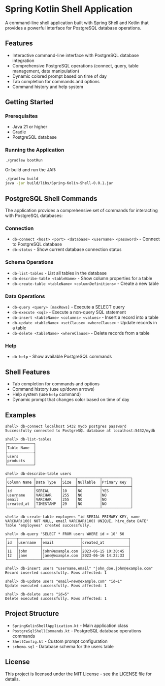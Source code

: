 # Spring Kotlin Shell Application

A command-line shell application built with Spring Shell and Kotlin that provides a powerful interface for PostgreSQL database operations.

## Features

- Interactive command-line interface with PostgreSQL database integration
- Comprehensive PostgreSQL operations (connect, query, table management, data manipulation)
- Dynamic colored prompt based on time of day
- Tab completion for commands and options
- Command history and help system

## Getting Started

### Prerequisites

- Java 21 or higher
- Gradle
- PostgreSQL database

### Running the Application

```bash
./gradlew bootRun
```

Or build and run the JAR:

```bash
./gradlew build
java -jar build/libs/Spring-Kolin-Shell-0.0.1.jar
```

## PostgreSQL Shell Commands

The application provides a comprehensive set of commands for interacting with PostgreSQL databases:

### Connection

- `db-connect <host> <port> <database> <username> <password>` - Connect to PostgreSQL database
- `db-status` - Show current database connection status

### Schema Operations

- `db-list-tables` - List all tables in the database
- `db-describe-table <tableName>` - Show column properties for a table
- `db-create-table <tableName> <columnDefinitions>` - Create a new table

### Data Operations

- `db-query <query> [maxRows]` - Execute a SELECT query
- `db-execute <sql>` - Execute a non-query SQL statement
- `db-insert <tableName> <columns> <values>` - Insert a record into a table
- `db-update <tableName> <setClause> <whereClause>` - Update records in a table
- `db-delete <tableName> <whereClause>` - Delete records from a table

### Help

- `db-help` - Show available PostgreSQL commands

## Shell Features

- Tab completion for commands and options
- Command history (use up/down arrows)
- Help system (use `help` command)
- Dynamic prompt that changes color based on time of day

## Examples

```
shell> db-connect localhost 5432 mydb postgres password
Successfully connected to PostgreSQL database at localhost:5432/mydb

shell> db-list-tables
┌────────────┐
│Table Name  │
├────────────┤
│users       │
│products    │
└────────────┘

shell> db-describe-table users
┌────────────┬───────────┬──────┬──────────┬─────────────┐
│Column Name │Data Type  │Size  │Nullable  │Primary Key  │
├────────────┼───────────┼──────┼──────────┼─────────────┤
│id          │SERIAL     │10    │NO        │YES          │
│username    │VARCHAR    │255   │NO        │NO           │
│email       │VARCHAR    │255   │NO        │NO           │
│created_at  │TIMESTAMP  │29    │NO        │NO           │
└────────────┴───────────┴──────┴──────────┴─────────────┘

shell> db-create-table employees "id SERIAL PRIMARY KEY, name VARCHAR(100) NOT NULL, email VARCHAR(100) UNIQUE, hire_date DATE"
Table 'employees' created successfully.

shell> db-query "SELECT * FROM users WHERE id > 10" 50
┌────┬──────────┬─────────────────┬─────────────────────┐
│id  │username  │email            │created_at           │
├────┼──────────┼─────────────────┼─────────────────────┤
│11  │john      │john@example.com │2023-06-15 10:30:45  │
│12  │jane      │jane@example.com │2023-06-16 14:22:33  │
└────┴──────────┴─────────────────┴─────────────────────┘

shell> db-insert users "username,email" "john_doe,john@example.com"
Record inserted successfully. Rows affected: 1

shell> db-update users "email=new@example.com" "id=1"
Update executed successfully. Rows affected: 1

shell> db-delete users "id=5"
Delete executed successfully. Rows affected: 1
```

## Project Structure

- `SpringKolinShellApplication.kt` - Main application class
- `PostgreSqlShellCommands.kt` - PostgreSQL database operations commands
- `ShellConfig.kt` - Custom prompt configuration
- `schema.sql` - Database schema for the users table

## License

This project is licensed under the MIT License - see the LICENSE file for details.
